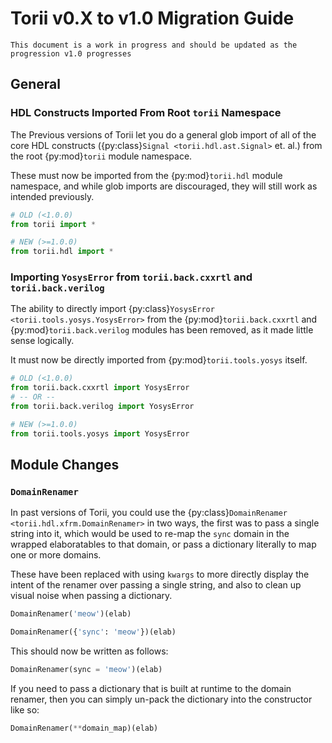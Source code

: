 # Torii v0.X to v1.0 Migration Guide

```{todo}
This document is a work in progress and should be updated as the progression v1.0 progresses
```

## General

### HDL Constructs Imported From Root `torii` Namespace

The Previous versions of Torii let you do a general glob import of all of the core HDL constructs ({py:class}`Signal <torii.hdl.ast.Signal>` et. al.) from the root {py:mod}`torii` module namespace.

These must now be imported from the {py:mod}`torii.hdl` module namespace, and while glob imports are discouraged, they will still work as intended previously.

```python
# OLD (<1.0.0)
from torii import *

# NEW (>=1.0.0)
from torii.hdl import *
```

### Importing `YosysError` from `torii.back.cxxrtl` and `torii.back.verilog`

The ability to directly import {py:class}`YosysError <torii.tools.yosys.YosysError>` from the {py:mod}`torii.back.cxxrtl` and {py:mod}`torii.back.verilog` modules has been removed, as it made little sense logically.

It must now be directly imported from {py:mod}`torii.tools.yosys` itself.

```python
# OLD (<1.0.0)
from torii.back.cxxrtl import YosysError
# -- OR --
from torii.back.verilog import YosysError

# NEW (>=1.0.0)
from torii.tools.yosys import YosysError
```

## Module Changes

### `DomainRenamer`

In past versions of Torii, you could use the {py:class}`DomainRenamer <torii.hdl.xfrm.DomainRenamer>` in two ways, the first was to pass a single string into it, which would be used to re-map the `sync` domain in the wrapped elaboratables to that domain, or pass a dictionary literally to map one or more domains.

These have been replaced with using `kwargs` to more directly display the intent of the renamer over passing a single string, and also to clean up visual noise when passing a dictionary.

```python
DomainRenamer('meow')(elab)

DomainRenamer({'sync': 'meow'})(elab)
```

This should now be written as follows:

```python
DomainRenamer(sync = 'meow')(elab)
```

If you need to pass a dictionary that is built at runtime to the domain renamer, then you can simply un-pack the dictionary into the constructor like so:

```python
DomainRenamer(**domain_map)(elab)
```
